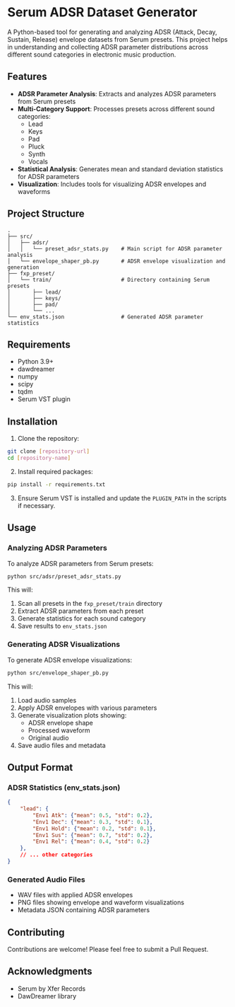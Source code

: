 # Serum ADSR Dataset Generator

A Python-based tool for generating and analyzing ADSR (Attack, Decay, Sustain, Release) envelope datasets from Serum presets. This project helps in understanding and collecting ADSR parameter distributions across different sound categories in electronic music production.

## Features

- **ADSR Parameter Analysis**: Extracts and analyzes ADSR parameters from Serum presets
- **Multi-Category Support**: Processes presets across different sound categories:
  - Lead
  - Keys
  - Pad
  - Pluck
  - Synth
  - Vocals
- **Statistical Analysis**: Generates mean and standard deviation statistics for ADSR parameters
- **Visualization**: Includes tools for visualizing ADSR envelopes and waveforms

## Project Structure

```
.
├── src/
│   ├── adsr/
│   │   └── preset_adsr_stats.py    # Main script for ADSR parameter analysis
│   └── envelope_shaper_pb.py       # ADSR envelope visualization and generation
├── fxp_preset/
│   └── train/                      # Directory containing Serum presets
│       ├── lead/
│       ├── keys/
│       ├── pad/
│       └── ...
└── env_stats.json                  # Generated ADSR parameter statistics
```

## Requirements

- Python 3.9+
- dawdreamer
- numpy
- scipy
- tqdm
- Serum VST plugin

## Installation

1. Clone the repository:
```bash
git clone [repository-url]
cd [repository-name]
```

2. Install required packages:
```bash
pip install -r requirements.txt
```

3. Ensure Serum VST is installed and update the `PLUGIN_PATH` in the scripts if necessary.

## Usage

### Analyzing ADSR Parameters

To analyze ADSR parameters from Serum presets:

```bash
python src/adsr/preset_adsr_stats.py
```

This will:
1. Scan all presets in the `fxp_preset/train` directory
2. Extract ADSR parameters from each preset
3. Generate statistics for each sound category
4. Save results to `env_stats.json`

### Generating ADSR Visualizations

To generate ADSR envelope visualizations:

```bash
python src/envelope_shaper_pb.py
```

This will:
1. Load audio samples
2. Apply ADSR envelopes with various parameters
3. Generate visualization plots showing:
   - ADSR envelope shape
   - Processed waveform
   - Original audio
4. Save audio files and metadata

## Output Format

### ADSR Statistics (env_stats.json)
```json
{
    "lead": {
        "Env1 Atk": {"mean": 0.5, "std": 0.2},
        "Env1 Dec": {"mean": 0.3, "std": 0.1},
        "Env1 Hold": {"mean": 0.2, "std": 0.1},
        "Env1 Sus": {"mean": 0.7, "std": 0.2},
        "Env1 Rel": {"mean": 0.4, "std": 0.2}
    },
    // ... other categories
}
```

### Generated Audio Files
- WAV files with applied ADSR envelopes
- PNG files showing envelope and waveform visualizations
- Metadata JSON containing ADSR parameters

## Contributing

Contributions are welcome! Please feel free to submit a Pull Request.


## Acknowledgments

- Serum by Xfer Records
- DawDreamer library
